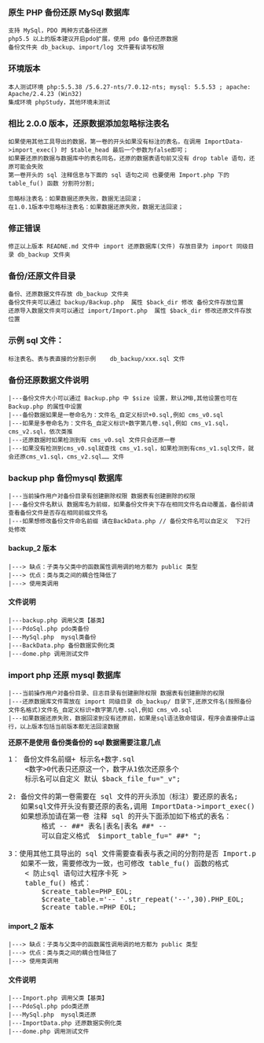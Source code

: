 ### 原生 PHP 备份还原 MySql 数据库
    支持 MySql，PDO 两种方式备份还原
    php5.5 以上的版本建议开启pdo扩展，使用 pdo 备份还原数据
    备份文件夹 db_backup、import/log 文件要有读写权限

### 环境版本
	本人测试环境 php:5.5.38 /5.6.27-nts/7.0.12-nts; mysql: 5.5.53 ; apache: Apache/2.4.23 (Win32)
	集成环境 phpStudy，其他环境未测试

### 相比 2.0.0 版本，还原数据添加忽略标注表名
    如果使用其他工具导出的数据，第一卷的开头如果没有标注的表名，在调用 ImportData->import_exec() 时 $table_head 最后一个参数为false即可；
    如果要还原的数据与数据库中的表名同名，还原的数据表语句前又没有 drop table 语句，还原可能会失败
    第一卷开头的 sql 注释信息与下面的 sql 语句之间 也要使用 Import.php 下的 table_fu() 函数 分割符分割;

    忽略标注表名：如果数据还原失败，数据无法回滚；
    在1.0.1版本中忽略标注表名：如果数据还原失败，数据无法回滚；

### 修正错误
    修正以上版本 READNE.md 文件中 import 还原数据库(文件) 存放目录为 import 同级目录 db_backup 文件夹

### 备份/还原文件目录
    备份、还原数据文件存放 db_backup 文件夹
    备份文件夹可以通过 backup/Backup.php  属性 $back_dir 修改 备份文件存放位置
    还原导入数据文件夹可以通过 import/Import.php  属性 $back_dir 修改还原文件存放位置

### 示例 sql 文件：
    标注表名、表与表直接的分割示例    db_backup/xxx.sql 文件

### 备份还原数据文件说明
    |---备份文件大小可以通过 Backup.php 中 $size 设置，默认2MB,其他设置也可在 Backup.php 的属性中设置
    |---备份数据如果是一卷命名为：文件名_自定义标识+0.sql,例如 cms_v0.sql
    |---如果是多卷命名为：文件名_自定义标识+数字第几卷.sql,例如 cms_v1.sql，cms_v2.sql，依次类推
    |---还原数据时如果检测到有 cms_v0.sql 文件只会还原一卷
    |---如果没有检测到cms_v0.sql就查找 cms_v1.sql，如果检测到有cms_v1.sql文件，就会还原cms_v1.sql，cms_v2.sql…… 文件

### backup php 备份mysql  数据库
    |---当前操作用户对备份目录有创建删除权限 数据表有创建删除的权限
    |---备份文件名默认 数据库名为前缀，如果备份文件夹下存在相同文件名自动覆盖，备份前请查看备份文件是否存在相同前缀文件名
    |---如果想修改备份文件命名前缀 请在BackData.php // 备份文件名可以自定义  下2行处修改

#### backup_2 版本
	|---> 缺点：子类与父类中的函数属性调用调的地方都为 public 类型
	|---> 优点：类与类之间的耦合性降低了
	|---> 使用类调用

#### 文件说明
	|---backup.php 调用父类【基类】
	|---PdoSql.php pdo类备份
	|---MySql.php  mysql类备份
	|---BackData.php 备份数据实例化类
	|---dome.php 调用测试文件

### import php 还原 mysql  数据库
    |---当前操作用户对备份目录、日志目录有创建删除权限 数据表有创建删除的权限
    |---还原数据库文件需放在 import 同级目录 db_backup/ 目录下,还原文件名(按照备份文件名格式)文件名_自定义标识+数字第几卷.sql,例如 cms_v0.sql
    |---如果数据还原失败，数据回滚到没有还原前，如果是sql语法致命错误，程序会直接停止运行，以上版本包括当前版本都无法回滚数据

**还原不是使用 备份类备份的 sql 数据需要注意几点**
<pre>
1： 备份文件名前缀+ 标示名+数字.sql
	<数字>0代表只还原这一个，数字从1依次还原多个
  	标示名可以自定义 默认 $back_file_fu="_v";

2: 备份文件的第一卷需要在 sql 文件的开头添加（标注）要还原的表名;
   如果sql文件开头没有要还原的表名,调用 ImportData->import_exec() 函数添加最后一个参数$table_name=false;
   如果想添加请在第一卷 注释 sql 的开头下面添加如下格式的表名：
	    格式 -- ##* 表名|表名|表名 ##* --
	    可以自定义格式  $import_table_fu=" ##* ";

3：使用其他工具导出的 sql 文件需要查看表与表之间的分割符是否 Import.php 下的 table_fu() 函数定义的一致，
   如果不一致，需要修改为一致，也可修改 table_fu() 函数的格式
	< 防止sql 语句过大程序卡死 >
	table_fu() 格式：
		$create_table=PHP_EOL;
		$create_table.='-- '.str_repeat('--',30).PHP_EOL;
		$create_table.=PHP_EOL;
</pre>

#### import_2 版本
	|---> 缺点：子类与父类中的函数属性调用调的地方都为 public 类型
	|---> 优点：类与类之间的耦合性降低了
	|---> 使用类调用

#### 文件说明
	|---Import.php 调用父类【基类】
	|---PdoSql.php pdo类还原
	|---MySql.php  mysql类还原
	|---ImportData.php 还原数据实例化类
	|---dome.php 调用测试文件
